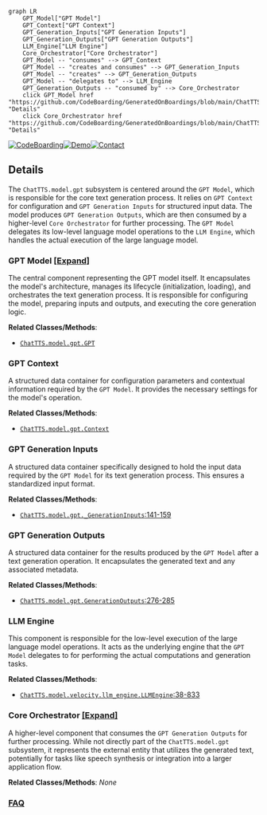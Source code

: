 ```mermaid
graph LR
    GPT_Model["GPT Model"]
    GPT_Context["GPT Context"]
    GPT_Generation_Inputs["GPT Generation Inputs"]
    GPT_Generation_Outputs["GPT Generation Outputs"]
    LLM_Engine["LLM Engine"]
    Core_Orchestrator["Core Orchestrator"]
    GPT_Model -- "consumes" --> GPT_Context
    GPT_Model -- "creates and consumes" --> GPT_Generation_Inputs
    GPT_Model -- "creates" --> GPT_Generation_Outputs
    GPT_Model -- "delegates to" --> LLM_Engine
    GPT_Generation_Outputs -- "consumed by" --> Core_Orchestrator
    click GPT_Model href "https://github.com/CodeBoarding/GeneratedOnBoardings/blob/main/ChatTTS/GPT_Model.md" "Details"
    click Core_Orchestrator href "https://github.com/CodeBoarding/GeneratedOnBoardings/blob/main/ChatTTS/Core_Orchestrator.md" "Details"
```

[![CodeBoarding](https://img.shields.io/badge/Generated%20by-CodeBoarding-9cf?style=flat-square)](https://github.com/CodeBoarding/CodeBoarding)[![Demo](https://img.shields.io/badge/Try%20our-Demo-blue?style=flat-square)](https://www.codeboarding.org/demo)[![Contact](https://img.shields.io/badge/Contact%20us%20-%20contact@codeboarding.org-lightgrey?style=flat-square)](mailto:contact@codeboarding.org)

## Details

The `ChatTTS.model.gpt` subsystem is centered around the `GPT Model`, which is responsible for the core text generation process. It relies on `GPT Context` for configuration and `GPT Generation Inputs` for structured input data. The model produces `GPT Generation Outputs`, which are then consumed by a higher-level `Core Orchestrator` for further processing. The `GPT Model` delegates its low-level language model operations to the `LLM Engine`, which handles the actual execution of the large language model.

### GPT Model [[Expand]](./GPT_Model.md)
The central component representing the GPT model itself. It encapsulates the model's architecture, manages its lifecycle (initialization, loading), and orchestrates the text generation process. It is responsible for configuring the model, preparing inputs and outputs, and executing the core generation logic.


**Related Classes/Methods**:

- <a href="git@github.com:2noise/ChatTTS.git/blob/main/temp/66139c40963e46aca2622f4704dac99e/ChatTTS/model/gpt.py" target="_blank" rel="noopener noreferrer">`ChatTTS.model.gpt.GPT`</a>


### GPT Context
A structured data container for configuration parameters and contextual information required by the `GPT Model`. It provides the necessary settings for the model's operation.


**Related Classes/Methods**:

- <a href="git@github.com:2noise/ChatTTS.git/blob/main/temp/66139c40963e46aca2622f4704dac99e/ChatTTS/model/gpt.py" target="_blank" rel="noopener noreferrer">`ChatTTS.model.gpt.Context`</a>


### GPT Generation Inputs
A structured data container specifically designed to hold the input data required by the `GPT Model` for its text generation process. This ensures a standardized input format.


**Related Classes/Methods**:

- <a href="git@github.com:2noise/ChatTTS.git/blob/main/temp/66139c40963e46aca2622f4704dac99e/ChatTTS/model/gpt.py#L141-L159" target="_blank" rel="noopener noreferrer">`ChatTTS.model.gpt._GenerationInputs`:141-159</a>


### GPT Generation Outputs
A structured data container for the results produced by the `GPT Model` after a text generation operation. It encapsulates the generated text and any associated metadata.


**Related Classes/Methods**:

- <a href="git@github.com:2noise/ChatTTS.git/blob/main/temp/66139c40963e46aca2622f4704dac99e/ChatTTS/model/gpt.py#L276-L285" target="_blank" rel="noopener noreferrer">`ChatTTS.model.gpt.GenerationOutputs`:276-285</a>


### LLM Engine
This component is responsible for the low-level execution of the large language model operations. It acts as the underlying engine that the `GPT Model` delegates to for performing the actual computations and generation tasks.


**Related Classes/Methods**:

- <a href="git@github.com:2noise/ChatTTS.git/blob/main/temp/66139c40963e46aca2622f4704dac99e/ChatTTS/model/velocity/llm_engine.py#L38-L833" target="_blank" rel="noopener noreferrer">`ChatTTS.model.velocity.llm_engine.LLMEngine`:38-833</a>


### Core Orchestrator [[Expand]](./Core_Orchestrator.md)
A higher-level component that consumes the `GPT Generation Outputs` for further processing. While not directly part of the `ChatTTS.model.gpt` subsystem, it represents the external entity that utilizes the generated text, potentially for tasks like speech synthesis or integration into a larger application flow.


**Related Classes/Methods**: _None_



### [FAQ](https://github.com/CodeBoarding/GeneratedOnBoardings/tree/main?tab=readme-ov-file#faq)